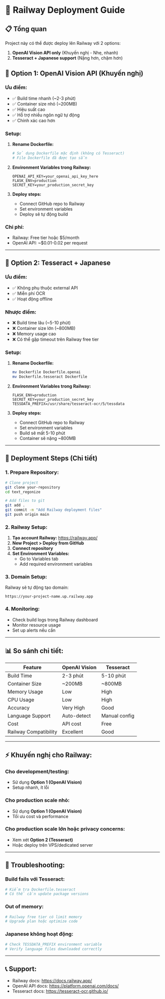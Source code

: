 # 🚀 Railway Deployment Guide

## 📋 **Tổng quan**

Project này có thể được deploy lên Railway với 2 options:
1. **OpenAI Vision API only** (Khuyến nghị - Nhẹ, nhanh)
2. **Tesseract + Japanese support** (Nặng hơn, chậm hơn)

## 🎯 **Option 1: OpenAI Vision API (Khuyến nghị)**

### **Ưu điểm:**
- ✅ Build time nhanh (~2-3 phút)
- ✅ Container size nhỏ (~200MB)
- ✅ Hiệu suất cao
- ✅ Hỗ trợ nhiều ngôn ngữ tự động
- ✅ Chính xác cao hơn

### **Setup:**

1. **Rename Dockerfile:**
   ```bash
   # Sử dụng Dockerfile mặc định (không có Tesseract)
   # File Dockerfile đã được tạo sẵn
   ```

2. **Environment Variables trong Railway:**
   ```
   OPENAI_API_KEY=your_openai_api_key_here
   FLASK_ENV=production
   SECRET_KEY=your_production_secret_key
   ```

3. **Deploy steps:**
   - Connect GitHub repo to Railway
   - Set environment variables
   - Deploy sẽ tự động build

### **Chi phí:**
- Railway: Free tier hoặc $5/month
- OpenAI API: ~$0.01-0.02 per request

---

## 🔧 **Option 2: Tesseract + Japanese**

### **Ưu điểm:**
- ✅ Không phụ thuộc external API
- ✅ Miễn phí OCR
- ✅ Hoạt động offline

### **Nhược điểm:**
- ❌ Build time lâu (~5-10 phút)
- ❌ Container size lớn (~800MB)
- ❌ Memory usage cao
- ❌ Có thể gặp timeout trên Railway free tier

### **Setup:**

1. **Rename Dockerfile:**
   ```bash
   mv Dockerfile Dockerfile.openai
   mv Dockerfile.tesseract Dockerfile
   ```

2. **Environment Variables trong Railway:**
   ```
   FLASK_ENV=production
   SECRET_KEY=your_production_secret_key
   TESSDATA_PREFIX=/usr/share/tesseract-ocr/5/tessdata
   ```

3. **Deploy steps:**
   - Connect GitHub repo to Railway
   - Set environment variables
   - Build sẽ mất 5-10 phút
   - Container sẽ nặng ~800MB

---

## 🚀 **Deployment Steps (Chi tiết)**

### **1. Prepare Repository:**

```bash
# Clone project
git clone your-repository
cd text_regonize

# Add files to git
git add .
git commit -m "Add Railway deployment files"
git push origin main
```

### **2. Railway Setup:**

1. **Tạo account Railway:** https://railway.app/
2. **New Project > Deploy from GitHub**
3. **Connect repository**
4. **Set Environment Variables:**
   - Go to Variables tab
   - Add required environment variables

### **3. Domain Setup:**

Railway sẽ tự động tạo domain:
```
https://your-project-name.up.railway.app
```

### **4. Monitoring:**

- Check build logs trong Railway dashboard
- Monitor resource usage
- Set up alerts nếu cần

---

## 📊 **So sánh chi tiết:**

| Feature | OpenAI Vision | Tesseract |
|---------|---------------|-----------|
| Build Time | 2-3 phút | 5-10 phút |
| Container Size | ~200MB | ~800MB |
| Memory Usage | Low | High |
| CPU Usage | Low | High |
| Accuracy | Very High | Good |
| Language Support | Auto-detect | Manual config |
| Cost | API cost | Free |
| Railway Compatibility | Excellent | Good |

---

## ⚡ **Khuyến nghị cho Railway:**

### **Cho development/testing:**
- Sử dụng **Option 1 (OpenAI Vision)**
- Setup nhanh, ít lỗi

### **Cho production scale nhỏ:**
- Sử dụng **Option 1 (OpenAI Vision)**
- Tối ưu cost và performance

### **Cho production scale lớn hoặc privacy concerns:**
- Xem xét **Option 2 (Tesseract)**
- Hoặc deploy trên VPS/dedicated server

---

## 🔧 **Troubleshooting:**

### **Build fails với Tesseract:**
```bash
# Kiểm tra Dockerfile.tesseract
# Có thể cần update package versions
```

### **Out of memory:**
```bash
# Railway free tier có limit memory
# Upgrade plan hoặc optimize code
```

### **Japanese không hoạt động:**
```bash
# Check TESSDATA_PREFIX environment variable
# Verify language files downloaded correctly
```

---

## 📞 **Support:**

- Railway docs: https://docs.railway.app/
- OpenAI API docs: https://platform.openai.com/docs/
- Tesseract docs: https://tesseract-ocr.github.io/ 